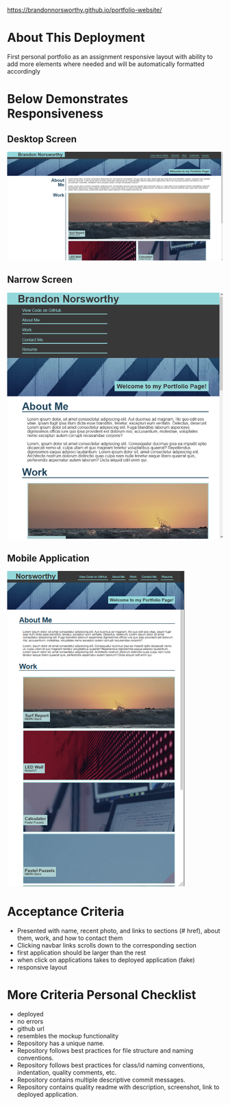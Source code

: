 https://brandonnorsworthy.github.io/portfolio-website/

# About This Deployment
First personal portfolio as an assignment responsive layout with ability to add more elements where needed and will be automatically formatted accordingly

# Below Demonstrates Responsiveness
## Desktop Screen

![Desktop Demo Image](./assets/images/readme/website_demo_max.png)

## Narrow Screen

![Smaller Screen Demo Image](./assets/images/readme/website_demo_medium.png)

## Mobile Application

![Mobile Demo Image](./assets/images/readme/website_demo_mobile.png)

# Acceptance Criteria
- Presented with name, recent photo, and links to sections (# href), about them, work, and how to contact them
- Clicking navbar links scrolls down to the corresponding section
- first application should be larger than the rest
- when click on applications takes to deployed application (fake)
- responsive layout

# More Criteria Personal Checklist
- deployed
- no errors
- github url
- resembles the mockup functionality
- Repository has a unique name.
- Repository follows best practices for file structure and naming conventions.
- Repository follows best practices for class/id naming conventions, indentation, quality comments, etc.
- Repository contains multiple descriptive commit messages.
- Repository contains quality readme with description, screenshot, link to deployed application.